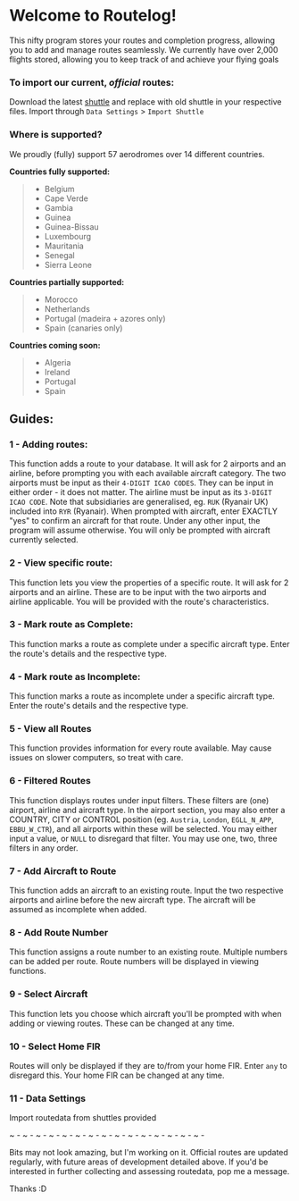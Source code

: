 # Welcome to Routelog!

This nifty program stores your routes and completion progress, allowing you to add and manage routes seamlessly.
We currently have over 2,000 flights stored, allowing you to keep track of and achieve your flying goals


### To import our current, *official* routes:
Download the latest [shuttle](https://github.com/PineappleCrazy/routelog/blob/main/shuttle.txt) and replace with old shuttle in your respective files. Import through `Data Settings` > `Import Shuttle` 


### Where is supported?
We proudly (fully) support 57 aerodromes over 14 different countries.

**Countries fully supported:**
> + Belgium
> + Cape Verde
> + Gambia
> + Guinea
> + Guinea-Bissau
> + Luxembourg
> + Mauritania
> + Senegal
> + Sierra Leone
> 
**Countries partially supported:**
> + Morocco
> + Netherlands
> + Portugal (madeira + azores only)
> + Spain (canaries only)

**Countries coming soon:**
> + Algeria
> + Ireland
> + Portugal
> + Spain


## Guides:

### 1 - Adding routes:
This function adds a route to your database. It will ask for 2 airports and an airline, before prompting you with each available aircraft category.
The two airports must be input as their `4-DIGIT ICAO CODES`. They can be input in either order - it does not matter.
The airline must be input as its `3-DIGIT ICAO CODE`. Note that subsidiaries are generalised, eg. `RUK` (Ryanair UK) included into `RYR` (Ryanair).
When prompted with aircraft, enter EXACTLY "yes" to confirm an aircraft for that route. Under any other input, the program will assume otherwise. You will only be prompted with aircraft currently selected.

### 2 - View specific route:
This function lets you view the properties of a specific route. It will ask for 2 airports and an airline. These are to be input with the two airports and airline applicable. You will be provided with the route's characteristics.

### 3 - Mark route as Complete:
This function marks a route as complete under a specific aircraft type. Enter the route's details and the respective type.

### 4 - Mark route as Incomplete:
This function marks a route as incomplete under a specific aircraft type. Enter the route's details and the respective type.

### 5 - View all Routes
This function provides information for every route available. May cause issues on slower computers, so treat with care.

### 6 - Filtered Routes
This function displays routes under input filters. These filters are (one) airport, airline and aircraft type.
In the airport section, you may also enter a COUNTRY, CITY or CONTROL position (eg. `Austria`, `London`, `EGLL_N_APP`, `EBBU_W_CTR`), and all airports within these will be selected.
You may either input a value, or `NULL` to disregard that filter. You may use one, two, three filters in any order.

### 7 - Add Aircraft to Route
This function adds an aircraft to an existing route.
Input the two respective airports and airline before the new aircraft type. The aircraft will be assumed as incomplete when added.

### 8 - Add Route Number
This function assigns a route number to an existing route. Multiple numbers can be added per route. Route numbers will be displayed in viewing functions.

### 9 - Select Aircraft
This function lets you choose which aircraft you'll be prompted with when adding or viewing routes. These can be changed at any time.

### 10 - Select Home FIR
Routes will only be displayed if they are to/from your home FIR. Enter `any` to disregard this. Your home FIR can be changed at any time.

### 11 - Data Settings
Import routedata from shuttles provided

~ - ~ - ~ - ~ - ~ - ~ - ~ - ~ - ~ - ~ - ~ - ~ - ~ - ~ - ~ - 

Bits may not look amazing, but I'm working on it. Official routes are updated regularly, with future areas of development detailed above. If you'd be interested in further collecting and assessing routedata, pop me a message.

Thanks :D